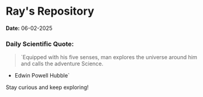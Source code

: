 # Ray's Repository

**Date:** 06-02-2025

### Daily Scientific Quote:
> `Equipped with his five senses, man explores the universe around him and calls the adventure Science.
- Edwin Powell Hubble`

Stay curious and keep exploring!
